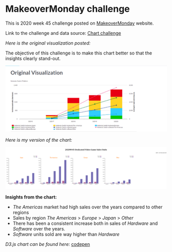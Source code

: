 # MakeoverMonday challenge

This is 2020 week 45 challenge posted on [MakeoverMonday](https://www.makeovermonday.co.uk/data/data-sets-2020/) website.

Link to the challenge and data source: [Chart challenge](https://data.world/makeovermonday/2020w45-dedicated-video-game-sales-units)

_Here is the original visualization posted:_

The objective of this challenge is to make this chart better so that the insights clearly stand-out.

![original viz](./misc/originalViz.PNG)

_Here is my version of the chart:_

![my data viz](./misc/myVersion.PNG)

**Insights from the chart:**

- _The Americas_ market had high sales over the years compared to other regions
- Sales by region _The Americas_ > _Europe_ > _Japan_ > _Other_
- There has been a consistent increase both in sales of _Hardware_ and _Software_ over the years.
- _Software_ units sold are way higher than _Hardware_

_D3.js chart can be found here:_ [codepen](https://codepen.io/ksp585/full/qBrmVzv)
